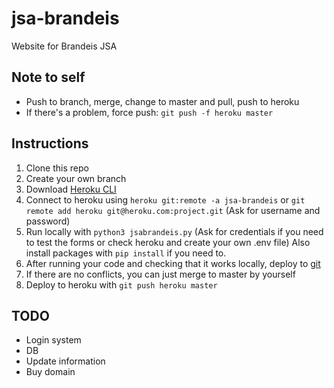 # jsa-brandeis
Website for Brandeis JSA

## Note to self
* Push to branch, merge, change to master and pull, push to heroku <br />
* If there's a problem, force push: `git push -f heroku master`<br />

## Instructions
1. Clone this repo
2. Create your own branch
3. Download [Heroku CLI](https://devcenter.heroku.com/articles/heroku-cli#download-and-install)
4. Connect to heroku using `heroku git:remote -a jsa-brandeis` or `git remote add heroku git@heroku.com:project.git` (Ask for username and password)
5. Run locally with `python3 jsabrandeis.py` (Ask for credentials if you need to test the forms or check heroku and create your own .env file) Also install packages with `pip install` if you need to.
6. After running your code and checking that it works locally, deploy to [git](https://git-scm.com/docs)
7. If there are no conflicts, you can just merge to master by yourself
8. Deploy to heroku with `git push heroku master`

## TODO
* Login system
* DB
* Update information
* Buy domain
